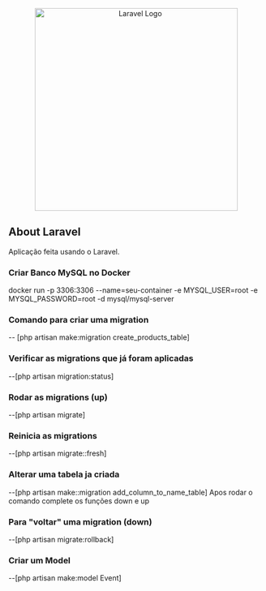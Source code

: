 <p align="center"><a href="https://laravel.com" target="_blank"><img src="https://raw.githubusercontent.com/laravel/art/master/logo-lockup/5%20SVG/2%20CMYK/1%20Full%20Color/laravel-logolockup-cmyk-red.svg" width="400" alt="Laravel Logo"></a></p>

## About Laravel

Aplicação feita usando o Laravel.

### Criar Banco MySQL no Docker

docker run -p 3306:3306 --name=seu-container -e MYSQL_USER=root -e MYSQL_PASSWORD=root -d mysql/mysql-server

### Comando para criar uma migration
-- [php artisan make:migration create_products_table]

### Verificar as migrations que já foram aplicadas
--[php artisan migration:status]

### Rodar as migrations (up)
--[php artisan migrate]

### Reinicia as migrations 
--[php artisan migrate::fresh]

### Alterar uma tabela ja criada
--[php artisan make::migration add_column_to_name_table]
Apos rodar o comando complete os funções down e up

### Para "voltar" uma migration (down)
--[php artisan migrate:rollback]

### Criar um Model
--[php artisan make:model Event]
